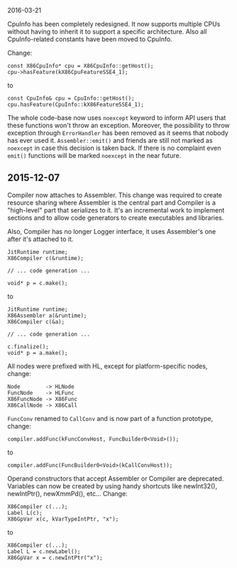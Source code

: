 2016-03-21

CpuInfo has been completely redesigned. It now supports multiple CPUs without having to inherit it to support a specific architecture. Also all CpuInfo-related constants have been moved to CpuInfo.

Change:

```
const X86CpuInfo* cpu = X86CpuInfo::getHost();
cpu->hasFeature(kX86CpuFeatureSSE4_1);
```

to

```
const CpuInfo& cpu = CpuInfo::getHost();
cpu.hasFeature(CpuInfo::kX86FeatureSSE4_1);
```

The whole code-base now uses `noexcept` keyword to inform API users that these functions won't throw an exception. Moreover, the possibility to throw exception through `ErrorHandler` has been removed as it seems that nobody has ever used it. `Assembler::emit()` and friends are still not marked as `noexcept` in case this decision is taken back. If there is no complaint even `emit()` functions will be marked `noexcept` in the near future.

2015-12-07
----------

Compiler now attaches to Assembler. This change was required to create resource sharing where Assembler is the central part and Compiler is a "high-level" part that serializes to it. It's an incremental work to implement sections and to allow code generators to create executables and libraries.

Also, Compiler has no longer Logger interface, it uses Assembler's one after it's attached to it.

```
JitRuntime runtime;
X86Compiler c(&runtime);

// ... code generation ...

void* p = c.make();
```

to

```
JitRuntime runtime;
X86Assembler a(&runtime);
X86Compiler c(&a);

// ... code generation ...

c.finalize();
void* p = a.make();
```

All nodes were prefixed with HL, except for platform-specific nodes, change:

```
Node        -> HLNode
FuncNode    -> HLFunc
X86FuncNode -> X86Func
X86CallNode -> X86Call
```

`FuncConv` renamed to `CallConv` and is now part of a function prototype, change:

```
compiler.addFunc(kFuncConvHost, FuncBuilder0<Void>());
```

to

```
compiler.addFunc(FuncBuilder0<Void>(kCallConvHost));
```

Operand constructors that accept Assembler or Compiler are deprecated. Variables can now be created by using handy shortcuts like newInt32(), newIntPtr(), newXmmPd(), etc... Change:

```
X86Compiler c(...);
Label L(c);
X86GpVar x(c, kVarTypeIntPtr, "x");
```

to

```
X86Compiler c(...);
Label L = c.newLabel();
X86GpVar x = c.newIntPtr("x");
```

